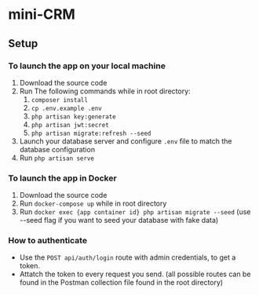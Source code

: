 # mini-CRM

## Setup

### To launch the app on your local machine

1. Download the source code
2. Run The following commands while in root directory:
   1. `composer install`
   2. `cp .env.example .env`
   3. `php artisan key:generate`
   4. `php artisan jwt:secret`
   5. `php artisan migrate:refresh --seed`
3. Launch your database server and configure `.env` file to match the database configuration
4. Run `php artisan serve`

### To launch the app in Docker

1. Download the source code
2. Run `docker-compose up` while in root directory
3. Run `docker exec {app container id} php artisan migrate --seed` (use --seed flag if you want to seed your database with fake data)

### How to authenticate

- Use the `POST api/auth/login` route with admin credentials, to get a token.
- Attatch the token to every request you send. (all possible routes can be found in the Postman collection file found in the root directory)
